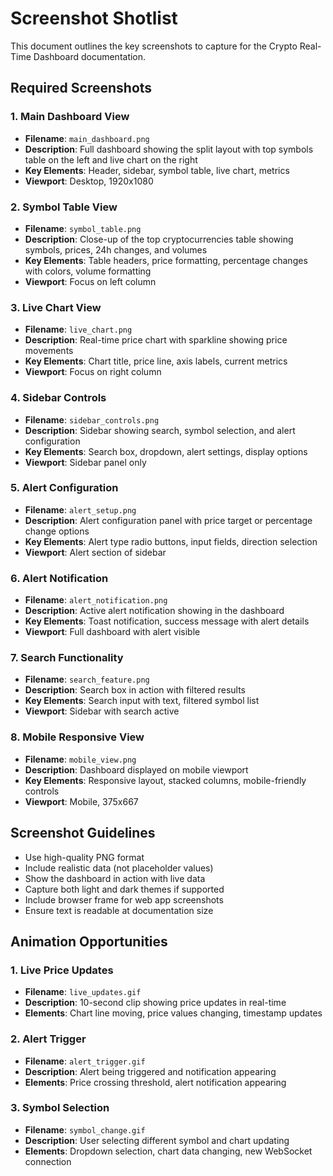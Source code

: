 # Screenshot Shotlist

This document outlines the key screenshots to capture for the Crypto Real-Time Dashboard documentation.

## Required Screenshots

### 1. Main Dashboard View
- **Filename**: `main_dashboard.png`
- **Description**: Full dashboard showing the split layout with top symbols table on the left and live chart on the right
- **Key Elements**: Header, sidebar, symbol table, live chart, metrics
- **Viewport**: Desktop, 1920x1080

### 2. Symbol Table View
- **Filename**: `symbol_table.png`
- **Description**: Close-up of the top cryptocurrencies table showing symbols, prices, 24h changes, and volumes
- **Key Elements**: Table headers, price formatting, percentage changes with colors, volume formatting
- **Viewport**: Focus on left column

### 3. Live Chart View
- **Filename**: `live_chart.png`
- **Description**: Real-time price chart with sparkline showing price movements
- **Key Elements**: Chart title, price line, axis labels, current metrics
- **Viewport**: Focus on right column

### 4. Sidebar Controls
- **Filename**: `sidebar_controls.png`
- **Description**: Sidebar showing search, symbol selection, and alert configuration
- **Key Elements**: Search box, dropdown, alert settings, display options
- **Viewport**: Sidebar panel only

### 5. Alert Configuration
- **Filename**: `alert_setup.png`
- **Description**: Alert configuration panel with price target or percentage change options
- **Key Elements**: Alert type radio buttons, input fields, direction selection
- **Viewport**: Alert section of sidebar

### 6. Alert Notification
- **Filename**: `alert_notification.png`
- **Description**: Active alert notification showing in the dashboard
- **Key Elements**: Toast notification, success message with alert details
- **Viewport**: Full dashboard with alert visible

### 7. Search Functionality
- **Filename**: `search_feature.png`
- **Description**: Search box in action with filtered results
- **Key Elements**: Search input with text, filtered symbol list
- **Viewport**: Sidebar with search active

### 8. Mobile Responsive View
- **Filename**: `mobile_view.png`
- **Description**: Dashboard displayed on mobile viewport
- **Key Elements**: Responsive layout, stacked columns, mobile-friendly controls
- **Viewport**: Mobile, 375x667

## Screenshot Guidelines

- Use high-quality PNG format
- Include realistic data (not placeholder values)
- Show the dashboard in action with live data
- Capture both light and dark themes if supported
- Include browser frame for web app screenshots
- Ensure text is readable at documentation size

## Animation Opportunities

### 1. Live Price Updates
- **Filename**: `live_updates.gif`
- **Description**: 10-second clip showing price updates in real-time
- **Elements**: Chart line moving, price values changing, timestamp updates

### 2. Alert Trigger
- **Filename**: `alert_trigger.gif`
- **Description**: Alert being triggered and notification appearing
- **Elements**: Price crossing threshold, alert notification appearing

### 3. Symbol Selection
- **Filename**: `symbol_change.gif`
- **Description**: User selecting different symbol and chart updating
- **Elements**: Dropdown selection, chart data changing, new WebSocket connection
